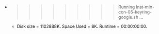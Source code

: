* >>>>>>>>> Running inst-min-con-05-keyring-google.sh ...
  * Disk size = 1102888K. Space Used = 8K. Runtime = 00:00:00:00.
